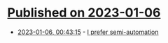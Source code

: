 # [Published on 2023-01-06](index.md)

* [2023-01-06, 00:43:15](https://news.ycombinator.com/item?id=34269318) - [I prefer semi-automation](https://lucaskostka.com/posts/semi-automation)
